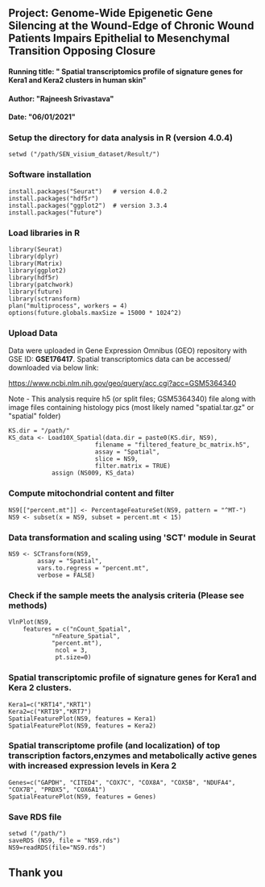 ## Project: Genome-Wide Epigenetic Gene Silencing at the Wound-Edge of Chronic Wound Patients Impairs Epithelial to Mesenchymal Transition Opposing Closure
#### Running title: " Spatial transcriptomics profile of signature genes for Kera1 and Kera2 clusters in human skin"
#### Author: "Rajneesh Srivastava"
#### Date: "06/01/2021"

### Setup the directory for data analysis in R (version 4.0.4)
```setwd ("/path/SEN_visium_dataset/Result/")```

### Software installation
```
install.packages("Seurat")   # version 4.0.2
install.packages("hdf5r")
install.packages("ggplot2")  # version 3.3.4
install.packages("future")
```
### Load libraries in R
```
library(Seurat)
library(dplyr)
library(Matrix)
library(ggplot2)
library(hdf5r)
library(patchwork)
library(future)
library(sctransform)
plan("multiprocess", workers = 4)
options(future.globals.maxSize = 15000 * 1024^2)
```

### Upload Data
Data were uploaded in Gene Expression Omnibus (GEO) repository with GSE ID: **GSE176417**.
Spatial transcriptomics data can be accessed/ downloaded via below link:

https://www.ncbi.nlm.nih.gov/geo/query/acc.cgi?acc=GSM5364340

Note - This analysis require h5 (or split files; GSM5364340) file along with image files containing histology pics (most likely named "spatial.tar.gz" or "spatial" folder)

```
KS.dir = "/path/"                                             
KS_data <- Load10X_Spatial(data.dir = paste0(KS.dir, NS9),
						filename = "filtered_feature_bc_matrix.h5", 
						assay = "Spatial", 
						slice = NS9, 
						filter.matrix = TRUE)
            assign (NS009, KS_data)
```
### Compute mitochondrial content and filter
```
NS9[["percent.mt"]] <- PercentageFeatureSet(NS9, pattern = "^MT-")
NS9 <- subset(x = NS9, subset = percent.mt < 15)
```
### Data transformation and scaling using 'SCT' module in Seurat
```
NS9 <- SCTransform(NS9, 
		assay = "Spatial", 
		vars.to.regress = "percent.mt",
		verbose = FALSE)
```
### Check if the sample meets the analysis criteria (Please see methods)
```
VlnPlot(NS9, 
	features = c("nCount_Spatial",
			"nFeature_Spatial",     
			"percent.mt"), 
			 ncol = 3, 
			 pt.size=0)
```
### Spatial transcriptomic profile of signature genes for Kera1 and Kera 2 clusters.
```
Kera1=c("KRT14","KRT1")
Kera2=c("KRT19","KRT7")
SpatialFeaturePlot(NS9, features = Kera1)
SpatialFeaturePlot(NS9, features = Kera2)
```
### Spatial transcriptome profile (and localization) of top transcription factors,enzymes and metabolically active genes with increased expression levels in Kera 2
```
Genes=c("GAPDH", "CITED4", "COX7C", "COX8A", "COX5B", "NDUFA4", "COX7B", "PRDX5", "COX6A1")
SpatialFeaturePlot(NS9, features = Genes)
```
### Save RDS file
```
setwd ("/path/")
saveRDS (NS9, file = "NS9.rds")
NS9=readRDS(file="NS9.rds")
```
## Thank you
